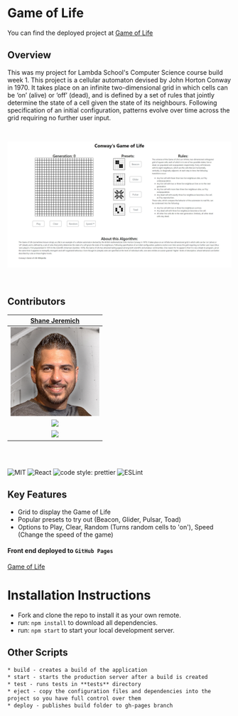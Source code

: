 # Game of Life

You can find the deployed project at [Game of Life](https://sjeremich23.github.io/Game-of-Life/)

## Overview

This was my project for Lambda School's Computer Science course build week 1. This project is a cellular automaton devised by John Horton Conway in 1970. It takes place on an infinite two-dimensional grid in which cells can be ‘on’ (alive) or ‘off’ (dead), and is defined by a set of rules that jointly determine the state of a cell given the state of its neighbours. Following specification of an initial configuration, patterns evolve over time across the grid requiring no further user input.

<br>

![Game of Life](/public/images/screenshot.jpg)

<br>

## Contributors

|                                        [Shane Jeremich](https://github.com/sjeremich23)                                        |
| :----------------------------------------------------------------------------------------------------------------------------: |
|                     [<img src="public/images/shane.png" width = "200" />](https://github.com/sjeremich23)                      |
|                    [<img src="https://github.com/favicon.ico" width="15"> ](https://github.com/sjeremich23)                    |
| [ <img src="https://static.licdn.com/sc/h/al2o9zrvru7aqj8e1x2rzsrca" width="15"> ](https://www.linkedin.com/in/shanejeremich/) |

<br>
<br>

![MIT](https://img.shields.io/packagist/l/doctrine/orm.svg)
![React](https://img.shields.io/badge/react-v16.13.1-blue.svg)
![code style: prettier](https://img.shields.io/badge/code_style-prettier-ff69b4.svg?style=flat-square)
![ESLint](https://img.shields.io/badge/ESLint-4B3263?logo=eslint&logoColor=white)

## Key Features

- Grid to display the Game of Life
- Popular presets to try out (Beacon, Glider, Pulsar, Toad)
- Options to Play, Clear, Random (Turns random cells to 'on'), Speed (Change the speed of the game)

#### Front end deployed to `GitHub Pages`

[Game of Life](https://sjeremich23.github.io/Game-of-Life/)

# Installation Instructions

- Fork and clone the repo to install it as your own remote.
- run: `npm install` to download all dependencies.
- run: `npm start` to start your local development server.

## Other Scripts

    * build - creates a build of the application
    * start - starts the production server after a build is created
    * test - runs tests in **tests** directory
    * eject - copy the configuration files and dependencies into the project so you have full control over them
    * deploy - publishes build folder to gh-pages branch
